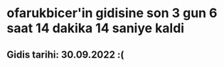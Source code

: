 # ofarukbicer'in gidisine son 3 gun 6 saat 14 dakika 14 saniye kaldi

## Gidis tarihi: 30.09.2022 :(